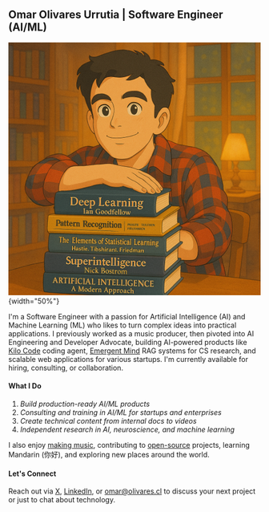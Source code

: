 ## Omar Olivares Urrutia | Software Engineer (AI/ML)

![](static/images/profile.png){width="50%"}

I'm a Software Engineer with a passion for Artificial Intelligence (AI) and
Machine Learning (ML) who likes to turn complex ideas into practical
applications. I previously worked as a music producer, then pivoted into AI
Engineering and Developer Advocate, building AI-powered products like [Kilo
Code] coding agent, [Emergent Mind] RAG systems for CS research, and scalable
web applications for various startups. I'm currently available for hiring,
consulting, or collaboration.

#### What I Do

1. _Build production-ready AI/ML products_
2. _Consulting and training in AI/ML for startups and enterprises_
3. _Create technical content from internal docs to videos_
4. _Independent research in AI, neuroscience, and machine learning_

I also enjoy [making music], contributing to [open-source] projects, learning
Mandarin (你好), and exploring new places around the world.

#### Let's Connect

Reach out via [X], [LinkedIn], or [omar@olivares.cl] to discuss your next
project or just to chat about technology.

[Emergent Mind]: https://www.emergentmind.com
[Kilo Code]: https://kilocode.ai
[Neura Pod]: https://www.youtube.com/@NeuraPod
[content]: https://www.youtube.com/watch?v=kFlLzFuslfQ
[creation]: https://www.youtube.com/watch?v=ISa10TrJK7w
[making music]: https://open.spotify.com/artist/5e6x7QJXOGbkDEPpEOWm1w
[open-source]: https://github.com/ofou
[X]: https://twitter.com/omarnomad
[LinkedIn]: https://www.linkedin.com/in/ofou
[omar@olivares.cl]: mailto:omar@olivares.cl
